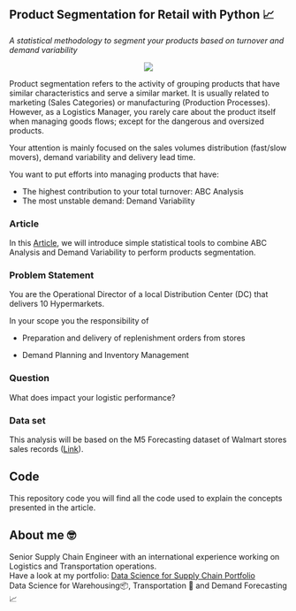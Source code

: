 ## Product Segmentation for Retail with Python 📈
*A statistical methodology to segment your products based on turnover and demand variability*

<p align="center">
  <img align="center" src="https://miro.medium.com/max/1280/1*JhUhKtJdNQR2QA4IkRTtEw.png">
</p>

Product segmentation refers to the activity of grouping products that have similar characteristics and serve a similar market. It is usually related to marketing (Sales Categories) or manufacturing (Production Processes).
However, as a Logistics Manager, you rarely care about the product itself when managing goods flows; except for the dangerous and oversized products.

Your attention is mainly focused on the sales volumes distribution (fast/slow movers), demand variability and delivery lead time.

You want to put efforts into managing products that have:
- The highest contribution to your total turnover: ABC Analysis
- The most unstable demand: Demand Variability

### Article
In this [Article](https://www.samirsaci.com/product-segmentation-for-retail-with-python/), we will introduce simple statistical tools to combine ABC Analysis and Demand 
Variability to perform products segmentation.

### Problem Statement
You are the Operational Director of a local Distribution Center (DC) that delivers 10 Hypermarkets.

In your scope you the responsibility of
- Preparation and delivery of replenishment orders from stores
* Demand Planning and Inventory Management

### Question
What does impact your logistic performance?

### Data set
This analysis will be based on the M5 Forecasting dataset of Walmart stores sales records ([Link](
https://www.kaggle.com/c/m5-forecasting-accuracy)).

## Code
This repository code you will find all the code used to explain the concepts presented in the article.

## About me 🤓
Senior Supply Chain Engineer with an international experience working on Logistics and Transportation operations. \
Have a look at my portfolio: [Data Science for Supply Chain Portfolio](https://samirsaci.com) \
Data Science for Warehousing📦, Transportation 🚚 and Demand Forecasting 📈 

